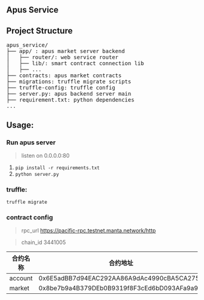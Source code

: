 ##  Apus Service 

## Project Structure
<pre>
apus_service/
├── app/ : apus market server backend
│   ├── router/: web service router 
│   ├── lib/: smart contract connection lib
│   ├── ...
├── contracts: apus market contracts
├── migrations: truffle migrate scripts
├── truffle-config: truffle config
├── server.py: apus backend server main
├── requirement.txt: python dependencies
...
</pre>

##  Usage:

### Run apus server
> listen on 0.0.0.0:80
1. `pip install -r requirements.txt`
2. `python server.py`

### truffle:

`truffle migrate`


### contract config

> rpc_url https://pacific-rpc.testnet.manta.network/http

> chain_id 3441005

|合约名称|合约地址||
|-|-|-|
|account |0x6E5adBB7d94EAC292AA86A9dAc4990cBA5CA2757||
|market |0x8be7b9a4B379DEb0B9319f8F3cEd6bD093AFa9a9||